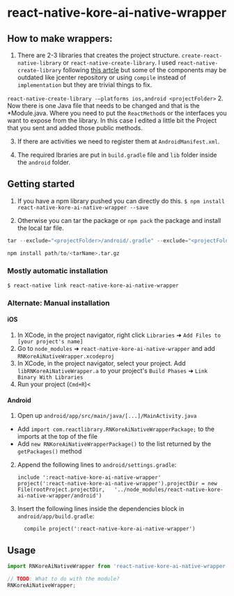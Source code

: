 
# react-native-kore-ai-native-wrapper

## How to make wrappers:

1. There are 2-3 libraries that creates the project structure. `create-react-native-library` or `react-native-create-library`. I used `react-native-create-library` following [this artcle](https://medium.com/wix-engineering/creating-a-native-module-in-react-native-93bab0123e46) but some of the components may be outdated like jcenter repository or using `compile` instead of `implementation` but they are trivial things to fix. 

`react-native-create-library -—platforms ios,android <projectFolder>`
2. Now there is one Java file that needs to be changed and that is the *Module.java. Where you need to put the `ReactMethod`s or the interfaces you want to expose from the library. In this case I edited a little bit the Project that you sent and added those public methods.

3. If there are activities we need to register them at `AndroidManifest.xml`.

4. The required lbraries are put in `build.gradle` file and `lib` folder inside the `android` folder.


## Getting started

1. If you have a npm library pushed you can directly do this.
`$ npm install react-native-kore-ai-native-wrapper --save`

2. Otherwise you can tar the package or `npm pack` the package and install the local tar file.
```s
tar --exclude="<projectFolder>/android/.gradle" --exclude="<projectFolder>/.git" --exclude="<projectFolder>/android/.idea" -cvzf <tarName>.tar.gz <projectFolder>/

npm install path/to/<tarName>.tar.gz
```

### Mostly automatic installation

`$ react-native link react-native-kore-ai-native-wrapper`

### Alternate: Manual installation

#### iOS

1. In XCode, in the project navigator, right click `Libraries` ➜ `Add Files to [your project's name]`
2. Go to `node_modules` ➜ `react-native-kore-ai-native-wrapper` and add `RNKoreAiNativeWrapper.xcodeproj`
3. In XCode, in the project navigator, select your project. Add `libRNKoreAiNativeWrapper.a` to your project's `Build Phases` ➜ `Link Binary With Libraries`
4. Run your project (`Cmd+R`)<

#### Android

1. Open up `android/app/src/main/java/[...]/MainActivity.java`
  - Add `import com.reactlibrary.RNKoreAiNativeWrapperPackage;` to the imports at the top of the file
  - Add `new RNKoreAiNativeWrapperPackage()` to the list returned by the `getPackages()` method
2. Append the following lines to `android/settings.gradle`:
  	```
  	include ':react-native-kore-ai-native-wrapper'
  	project(':react-native-kore-ai-native-wrapper').projectDir = new File(rootProject.projectDir, 	'../node_modules/react-native-kore-ai-native-wrapper/android')
  	```
3. Insert the following lines inside the dependencies block in `android/app/build.gradle`:
  	```
      compile project(':react-native-kore-ai-native-wrapper')
  	```

## Usage
```javascript
import RNKoreAiNativeWrapper from 'react-native-kore-ai-native-wrapper';

// TODO: What to do with the module?
RNKoreAiNativeWrapper;
```
  
